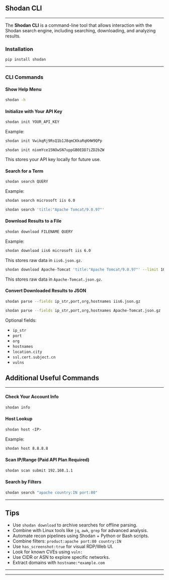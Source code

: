 ## Shodan CLI
***
The **Shodan CLI** is a command-line tool that allows interaction with the Shodan search engine, including searching, downloading, and analyzing results.

### Installation
```bash
pip install shodan
```

---
### CLI Commands
#### Show Help Menu
```bash
shodan -h
```
#### Initialize with Your API Key
```bash
shodan init YOUR_API_KEY
```
Example:
```bash
shodan init VwikqRj9RsQ1b1J8qmCKkaRqKHW9QPp
```

```
shodan init niomYce15NOwSN7uppGB0EDD7iZD2bZW
```

This stores your API key locally for future use.

#### Search for a Term
```bash
shodan search QUERY
```
Example:
```bash
shodan search microsoft iis 6.0
```

```bash
shodan search 'title:"Apache Tomcat/9.0.97"'
```

#### Download Results to a File
```bash
shodan download FILENAME QUERY
```
Example:
```bash
shodan download iis6 microsoft iis 6.0
```
This stores raw data in `iis6.json.gz`.

```bash
shodan download Apache-Tomcat 'title:"Apache Tomcat/9.0.97"' --limit 10
```
This stores raw data in `Apache-Tomcat.json.gz`.

#### Convert Downloaded Results to JSON
```bash
shodan parse --fields ip_str,port,org,hostnames iis6.json.gz
```

```bash
shodan parse --fields ip_str,port,org,hostnames Apache-Tomcat.json.gz
```

Optional fields:
*   `ip_str`
*   `port`
*   `org`
*   `hostnames`
*   `location.city`
*   `ssl.cert.subject.cn`
*   `vulns`

## Additional Useful Commands
***
#### **Check Your Account Info**
```bash
shodan info
```
#### **Host Lookup**
```bash
shodan host <IP>
```
Example:
```bash
shodan host 8.8.8.8
```
#### **Scan IP/Range (Paid API Plan Required)**
```bash
shodan scan submit 192.168.1.1
```
#### **Search by Filters**
```bash
shodan search "apache country:IN port:80"
```

---
## Tips

- Use `shodan download` to archive searches for offline parsing.
- Combine with Linux tools like `jq`, `awk`, `grep` for advanced analysis.
- Automate recon pipelines using Shodan + Python or Bash scripts.
- Combine filters: `product:apache port:80 country:IN`
- Use `has_screenshot:true` for visual RDP/Web UI.
- Look for known CVEs using `vuln:`
- Use CIDR or ASN to explore specific networks.
- Extract domains with `hostname:*example.com`
---
---
